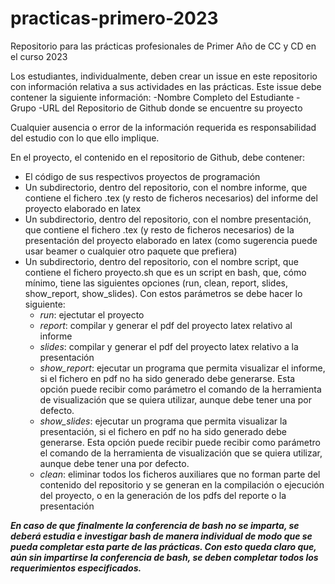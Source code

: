 # practicas-primero-2023
Repositorio para las prácticas profesionales de Primer Año de CC y CD en el curso 2023

Los estudiantes, individualmente, deben crear un issue en este repositorio con información relativa a sus actividades en las prácticas.
Este issue debe contener la siguiente información:
-Nombre Completo del Estudiante
-Grupo
-URL del Repositorio de Github donde se encuentre su proyecto

Cualquier ausencia o error de la información requerida es responsabilidad del estudio con lo que ello implique.

En el proyecto, el contenido en el repositorio de Github, debe contener:
- El código de sus respectivos proyectos de programación
- Un subdirectorio, dentro del repositorio, con el nombre informe, que contiene el fichero .tex (y resto de ficheros necesarios) del informe del proyecto elaborado en latex
- Un subdirectorio, dentro del repositorio, con el nombre presentación, que contiene el fichero .tex (y resto de ficheros necesarios) de la presentación del proyecto elaborado en latex (como sugerencia puede usar beamer o cualquier otro paquete que prefiera)
- Un subdirectorio, dentro del repositorio, con el nombre script, que contiene el fichero proyecto.sh que es un script en bash, que, cómo mínimo, tiene las siguientes opciones (run, clean, report, slides, show_report, show_slides). Con estos parámetros se debe hacer lo siguiente:
    - *run*: ejectutar el proyecto
    - *report*: compilar y generar el pdf del proyecto latex relativo al informe
    - *slides*: compilar y generar el pdf del proyecto latex relativo a la presentación
    - *show_report*: ejecutar un programa que permita visualizar el informe, si el fichero en pdf no ha sido generado debe generarse. Esta opción puede recibir como parámetro el comando de la herramienta de visualización que se quiera utilizar, aunque debe tener una por defecto.
    - *show_slides*: ejecutar un programa que permita visualizar la presentación, si el fichero en pdf no ha sido generado debe generarse. Esta opción puede recibir puede recibir como parámetro  el comando de la herramienta de visualización que se quiera utilizar, aunque debe tener una por defecto. 
    - *clean*: eliminar todos los ficheros auxiliares que no forman parte del contenido del repositorio y se generan en la compilación o ejecución del proyecto, o en la generación de los pdfs del reporte o la presentación

***En caso de que finalmente la conferencia de bash no se imparta, se deberá estudia e investigar bash de manera individual de modo que se pueda completar esta parte de las prácticas. Con esto queda claro que, aún sin impartirse la conferencia de bash, se deben completar todos los requerimientos especificados.***
